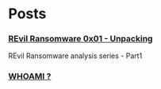# Posts

### <a href='/revil-ransomware-analysis-part1-unpacking'>REvil Ransomware 0x01 - Unpacking</a>
<p>REvil Ransomware analysis series - Part1</p>

### <a href='/about'>WHOAMI ?</a>
